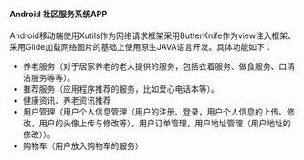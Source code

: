 #### Android 社区服务系统APP
Android移动端使用Xutils作为网络请求框架采用ButterKnife作为view注入框架、采用Glide加载网络图片的基础上使用原生JAVA语言开发。具体功能如下：
* 养老服务（对于居家养老的老人提供的服务，包括衣着服务、做食服务、口清洁服务等等）。
* 推荐服务（应用程序推荐的服务，比如爱心电话本等）。
* 健康资讯、养老资讯推荐
* 用户管理（用户个人信息管理（用户的注册、登录，用户个人信息的上传、修改，用户的头像上传与修改等），用户订单管理，用户地址管理（用户地址的修改））。
*	购物车（用户放入购物车的服务）
